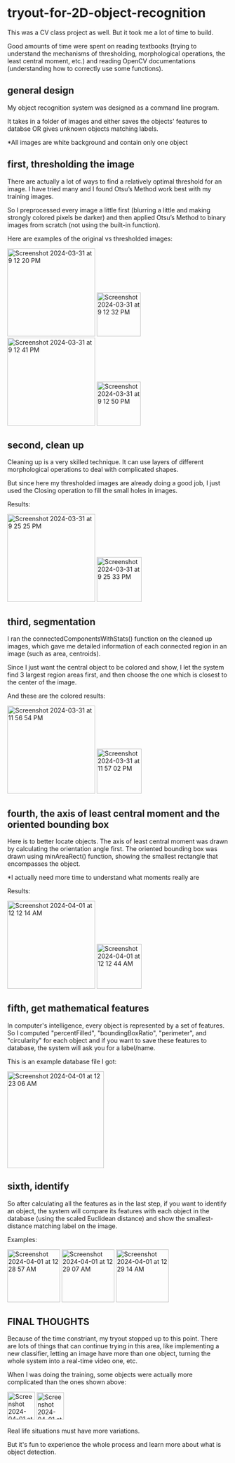 # tryout-for-2D-object-recognition

This was a CV class project as well. But it took me a lot of time to build.

Good amounts of time were spent on reading textbooks (trying to understand the mechanisms of thresholding, morphological operations, the least central moment, etc.) and reading OpenCV documentations (understanding how to correctly use some functions).

## general design

My object recognition system was designed as a command line program.

It takes in a folder of images and either saves the objects' features to databse OR gives unknown objects matching labels.

*All images are white background and contain only one object

## first, thresholding the image

There are actually a lot of ways to find a relatively optimal threshold for an image. I have tried many and I found Otsu’s Method work best with my training images.

So I preprocessed every image a little first (blurring a little and making strongly colored pixels be darker) and then applied Otsu’s Method to binary images from scratch (not using the built-in function).

Here are examples of the original vs thresholded images:

<img width="200" alt="Screenshot 2024-03-31 at 9 12 20 PM" src="https://github.com/MirandaLyu/Tryout.for.2-D.Object.Recognition/assets/115821003/93cccc8a-70fe-4743-8a32-516fb2559402">
<img width="100" alt="Screenshot 2024-03-31 at 9 12 32 PM" src="https://github.com/MirandaLyu/Tryout.for.2-D.Object.Recognition/assets/115821003/f80183e6-1120-4141-8fb4-ccab12be6aa6">

<img width="200" alt="Screenshot 2024-03-31 at 9 12 41 PM" src="https://github.com/MirandaLyu/Tryout.for.2-D.Object.Recognition/assets/115821003/d3ef21c1-2e95-452f-b736-e8dbd96033ee">
<img width="100" alt="Screenshot 2024-03-31 at 9 12 50 PM" src="https://github.com/MirandaLyu/Tryout.for.2-D.Object.Recognition/assets/115821003/67edfd39-db11-4009-b40b-280e86d5ac42">

## second, clean up

Cleaning up is a very skilled technique. It can use layers of different morphological operations to deal with complicated shapes.

But since here my thresholded images are already doing a good job, I just used the Closing operation to fill the small holes in images.

Results:

<img width="200" alt="Screenshot 2024-03-31 at 9 25 25 PM" src="https://github.com/MirandaLyu/Tryout.for.2-D.Object.Recognition/assets/115821003/8e492630-2d85-4eb9-9926-353c89a4bb19">
<img width="102" alt="Screenshot 2024-03-31 at 9 25 33 PM" src="https://github.com/MirandaLyu/Tryout.for.2-D.Object.Recognition/assets/115821003/b4557546-9120-43af-b3aa-041a98c4cb18">

## third, segmentation

I ran the connectedComponentsWithStats() function on the cleaned up images, which gave me detailed information of each connected region in an image (such as area, centroids).

Since I just want the central object to be colored and show, I let the system find 3 largest region areas first, and then choose the one which is closest to the center of the image.

And these are the colored results:

<img width="200" alt="Screenshot 2024-03-31 at 11 56 54 PM" src="https://github.com/MirandaLyu/Tryout.for.2-D.Object.Recognition/assets/115821003/d0d7ae05-5fc0-4e9e-827a-c322fded682e">
<img width="102" alt="Screenshot 2024-03-31 at 11 57 02 PM" src="https://github.com/MirandaLyu/Tryout.for.2-D.Object.Recognition/assets/115821003/faefa32d-bff6-4cd1-a10e-c5f8fb57afaf">

## fourth, the axis of least central moment and the oriented bounding box

Here is to better locate objects. The axis of least central moment was drawn by calculating the orientation angle first. The oriented bounding box was drawn using minAreaRect() function, showing the smallest rectangle that encompasses the object.

*I actually need more time to understand what moments really are

Results:

<img width="200" alt="Screenshot 2024-04-01 at 12 12 14 AM" src="https://github.com/MirandaLyu/Tryout.for.2-D.Object.Recognition/assets/115821003/89afcf8e-e8e9-452e-b21b-b9dff790694e">
<img width="102" alt="Screenshot 2024-04-01 at 12 12 44 AM" src="https://github.com/MirandaLyu/Tryout.for.2-D.Object.Recognition/assets/115821003/b0b614f1-304b-4ccf-b351-1dc5f3ec9b87">

## fifth, get mathematical features

In computer's intelligence, every object is represented by a set of features. So I computed "percentFilled", "boundingBoxRatio", "perimeter", and "circularity" for each object and if you want to save these features to database, the system will ask you for a label/name.

This is an example database file I got:

<img width="220" alt="Screenshot 2024-04-01 at 12 23 06 AM" src="https://github.com/MirandaLyu/Tryout.for.2-D.Object.Recognition/assets/115821003/ebd466e1-191c-4af4-8cbd-125e23cfcf5b">

## sixth, identify

So after calculating all the features as in the last step, if you want to identify an object, the system will compare its features with each object in the database (using the scaled Euclidean distance) and show the smallest-distance matching label on the image.

Examples:

<img width="120" alt="Screenshot 2024-04-01 at 12 28 57 AM" src="https://github.com/MirandaLyu/Tryout.for.2-D.Object.Recognition/assets/115821003/39ac69ec-9f0c-46ad-9a01-775286916acb">
<img width="120" alt="Screenshot 2024-04-01 at 12 29 07 AM" src="https://github.com/MirandaLyu/Tryout.for.2-D.Object.Recognition/assets/115821003/467f388b-7644-4ce7-a226-f777536b9383">
<img width="120" alt="Screenshot 2024-04-01 at 12 29 14 AM" src="https://github.com/MirandaLyu/Tryout.for.2-D.Object.Recognition/assets/115821003/7345b400-542b-4f81-a273-e061f19e3933">

## FINAL THOUGHTS

Because of the time constriant, my tryout stopped up to this point. There are lots of things that can continue trying in this area, like implementing a new classifier, letting an image have more than one object, turning the whole system into a real-time video one, etc.

When I was doing the training, some objects were actually more complicated than the ones shown above: 

<img width="63" alt="Screenshot 2024-04-01 at 12 39 33 AM" src="https://github.com/MirandaLyu/Tryout.for.2-D.Object.Recognition/assets/115821003/929295d9-237a-452b-b45a-d81d5bae8955">
<img width="62" alt="Screenshot 2024-04-01 at 12 39 42 AM" src="https://github.com/MirandaLyu/Tryout.for.2-D.Object.Recognition/assets/115821003/55d3fd49-32be-4ef8-b20b-1802d95010ea">

Real life situations must have more variations.

But it's fun to experience the whole process and learn more about what is object detection.

